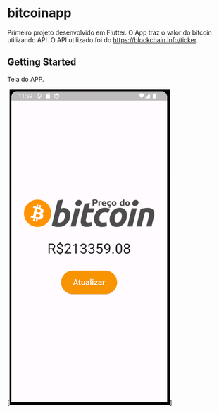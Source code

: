 # bitcoinapp

Primeiro projeto desenvolvido em Flutter.
O App traz o valor do bitcoin utilizando API.
O API utilizado foi do https://blockchain.info/ticker.

## Getting Started

Tela do APP.

[![Product Name Screen Shot][product-screenshot]]

<!-- MARKDOWN LINKS & IMAGES -->
<!-- https://www.markdownguide.org/basic-syntax/#reference-style-links -->
[product-screenshot]: Imagens/tela1.PNG